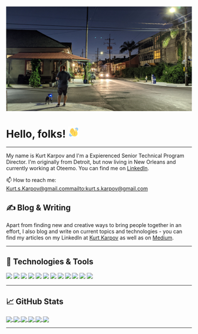 [![header](images/header-01.jpg)](https://www.kurtkarpov.com/)

# Hello, folks! <img src= images/wave-hello.gif width="30px">
---

My name is Kurt Karpov and I'm a Expierenced Senior Technical Program Director. I'm originally from Detroit, but now living in New Orleans and currently working at Oteemo. You can find me on [LinkedIn](https://www.linkedin.com/in/kurtkarpov/).

📫 How to reach me: Kurt.s.Karpov@gmail.com<mailto:kurt.s.karpov@gmail.com>

## &#x270d; Blog & Writing

Apart from finding new and creative ways to bring people together in an effort, I also blog and write on current topics and technologies - you can find my articles on my LinkedIn at [Kurt Karpov](https://linkedin.com/in/kurtkarpov/) as well as on [Medium](https://medium.com/@kurtskarpov).

---
## 🔧 Technologies & Tools
![](https://img.shields.io/badge/Tools-Docker-informational?style=flat&logo=docker&logoColor=white&color=2bbc8a)
![](https://img.shields.io/badge/Tools-Hugo-informational?style=flat&logo=hugo&logoColor=white&color=2bbc8a)
![](https://img.shields.io/badge/Skills-Agile-informational?style=flat&logo=agile&logoColor=white&color=2bbc8a)
![](https://img.shields.io/badge/Skills-Scrum-informational?style=flat&logo=agile&logoColor=white&color=2bbc8a)
![](https://img.shields.io/badge/Skills-SAFe-informational?style=flat&logo=agile&logoColor=white&color=2bbc8a)
![](https://img.shields.io/badge/Management-Product-informational?style=flat&logo=product&logoColor=white&color=2bbc8a)
![](https://img.shields.io/badge/Management-Program-informational?style=flat&logo=product&logoColor=white&color=2bbc8a)
![](https://img.shields.io/badge/Management-Project-informational?style=flat&logo=product&logoColor=white&color=2bbc8a)
![](https://img.shields.io/badge/Op_Models-Cloud_Adoption-informational?style=flat&logo=amazon&logoColor=white&color=2bbc8a)
![](https://img.shields.io/badge/Op_Models-SRE-informational?style=flat&logo=google&logoColor=white&color=2bbc8a)
![](https://img.shields.io/badge/Knowledge_Area-Security-informational?style=flat&logo=adblock&logoColor=white&color=2bbc8a)
![](https://img.shields.io/badge/Knowledge_Area-FinOps-informational?style=flat&logo=bitcoin&logoColor=white&color=2bbc8a)

---
## &#x1f4c8; GitHub Stats

<a href="https://github.com/karpovks/karpovks">
  <img align="center" src="https://github-readme-stats.vercel.app/api/top-langs/?username=karpovks&show_icons=true&theme=radical" />
</a>

<a href="https://github.com/karpovks/karpovks">
  <img align="center" src="https://github-readme-stats.vercel.app/api?username=karpovks&show_icons=true&theme=radical" />
</a>

<a href="https://github.com/karpovks/website">
  <img align="center" src="https://github-readme-stats.vercel.app/api/pin/?username=karpovks&repo=website&show_icons=true&theme=radical" />
</a>

<a href="https://github.com/karpovks/my-wave-portal">
  <img align="center" src="https://github-readme-stats.vercel.app/api/pin/?username=karpovks&repo=my-wave-portal&show_icons=true&theme=radical" />
</a>

<a href="https://github.com/karpovks/epicnft">
  <img align="center" src="https://github-readme-stats.vercel.app/api/pin/?username=karpovks&repo=epicnft&show_icons=true&theme=radical" />
</a>

<a href="https://github.com/karpovks/epic-game">
  <img align="center" src="https://github-readme-stats.vercel.app/api/pin/?username=karpovks&repo=epic-game&show_icons=true&theme=radical" />
</a>

---


<!--
**karpovks/karpovks** is a ✨ _special_ ✨ repository because its `README.md` (this file) appears on your GitHub profile.

Here are some ideas to get you started:

- 🔭 I’m currently working on ...
- 🌱 I’m currently learning ...
- 👯 I’m looking to collaborate on ...
- 🤔 I’m looking for help with ...
- 💬 Ask me about ...
- 📫 How to reach me: ...
- 😄 Pronouns: ...
- ⚡ Fun fact: ...
-->
